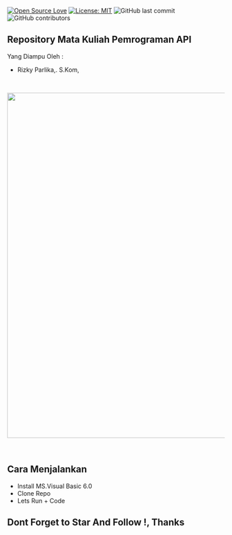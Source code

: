 [![Open Source Love](https://badges.frapsoft.com/os/v1/open-source.svg?style=flat)](https://github.com/ellerbrock/open-source-badges/)
[![License: MIT](https://img.shields.io/badge/License-MIT-green.svg)](https://opensource.org/licenses/MIT)
![GitHub last commit](https://img.shields.io/github/last-commit/kholilboy/Repo-Mata-Kuliah-Pemrograman-API)
![GitHub contributors](https://img.shields.io/github/contributors/kholilboy/Repo-Mata-Kuliah-Pemrograman-API)

## Repository Mata Kuliah Pemrograman API
Yang Diampu Oleh : 
 * Rizky Parlika,. S.Kom,

<br>
<p align="center">
        <img src="/Gambar_SS/hal_utama.JPG" width="600" height="800">
</p>
<br>

## Cara Menjalankan
- Install MS.Visual Basic 6.0
- Clone Repo
- Lets Run + Code

## Dont Forget to Star And Follow !, Thanks